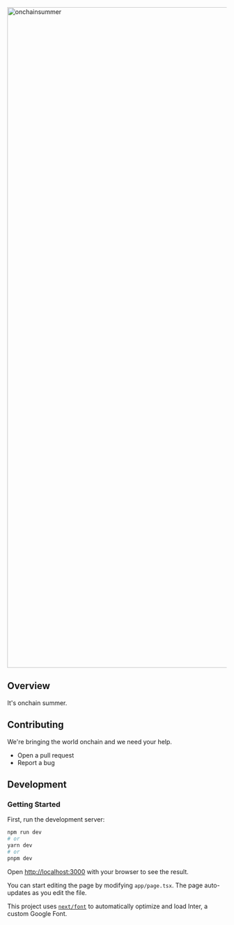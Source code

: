 <img width="1514" alt="onchainsummer" src="https://github.com/base-org/onchainsummer.xyz/assets/1097953/73e20901-40fd-4e14-823b-f6dd6285886b">


## Overview

It's onchain summer. 

## Contributing

We're bringing the world onchain and we need your help.

* Open a pull request
* Report a bug

## Development

### Getting Started

First, run the development server:

```bash
npm run dev
# or
yarn dev
# or
pnpm dev
```

Open [http://localhost:3000](http://localhost:3000) with your browser to see the result.

You can start editing the page by modifying `app/page.tsx`. The page auto-updates as you edit the file.

This project uses [`next/font`](https://nextjs.org/docs/basic-features/font-optimization) to automatically optimize and load Inter, a custom Google Font.
